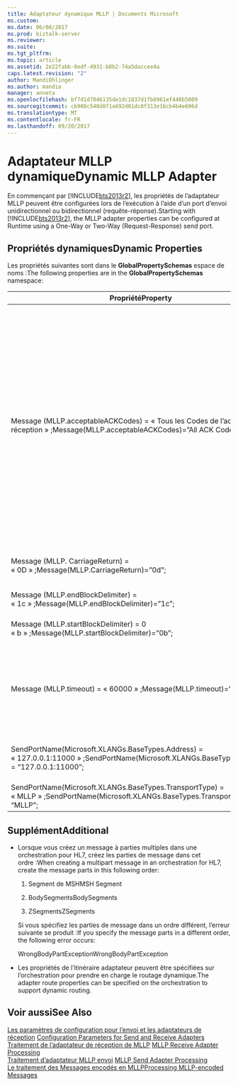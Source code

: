 ```yaml
---
title: Adaptateur dynamique MLLP | Documents Microsoft
ms.custom: 
ms.date: 06/08/2017
ms.prod: biztalk-server
ms.reviewer: 
ms.suite: 
ms.tgt_pltfrm: 
ms.topic: article
ms.assetid: 2e22fabb-0edf-4931-b8b2-74a5daccee4a
caps.latest.revision: "2"
author: MandiOhlinger
ms.author: mandia
manager: anneta
ms.openlocfilehash: bf7d1d7046135de1dc1837d1fb8961ef440b5009
ms.sourcegitcommit: cb908c540d8f1a692d01dc8f313e16cb4b4e696d
ms.translationtype: MT
ms.contentlocale: fr-FR
ms.lasthandoff: 09/20/2017
---
```

# <a name="dynamic-mllp-adapter"></a><span data-ttu-id="1f685-102">Adaptateur MLLP dynamique</span><span class="sxs-lookup"><span data-stu-id="1f685-102">Dynamic MLLP Adapter</span></span>
<span data-ttu-id="1f685-103">En commençant par [!INCLUDE[bts2013r2](../../includes/bts2013r2-md.md)], les propriétés de l’adaptateur MLLP peuvent être configurées lors de l’exécution à l’aide d’un port d’envoi unidirectionnel ou bidirectionnel (requête-réponse).</span><span class="sxs-lookup"><span data-stu-id="1f685-103">Starting with [!INCLUDE[bts2013r2](../../includes/bts2013r2-md.md)], the MLLP adapter properties can be configured at Runtime using a One-Way or Two-Way (Request-Response) send port.</span></span>  
  
## <a name="dynamic-properties"></a><span data-ttu-id="1f685-104">Propriétés dynamiques</span><span class="sxs-lookup"><span data-stu-id="1f685-104">Dynamic Properties</span></span>  
 <span data-ttu-id="1f685-105">Les propriétés suivantes sont dans le **GlobalPropertySchemas** espace de noms :</span><span class="sxs-lookup"><span data-stu-id="1f685-105">The following properties are in the **GlobalPropertySchemas** namespace:</span></span>  
  
|<span data-ttu-id="1f685-106">Propriété</span><span class="sxs-lookup"><span data-stu-id="1f685-106">Property</span></span>|<span data-ttu-id="1f685-107"> Description</span><span class="sxs-lookup"><span data-stu-id="1f685-107">Description</span></span>|  
|--------------|-----------------|  
|<span data-ttu-id="1f685-108">Message (MLLP.acceptableACKCodes) = « Tous les Codes de l’accusé de réception » ;</span><span class="sxs-lookup"><span data-stu-id="1f685-108">Message(MLLP.acceptableACKCodes)=”All ACK Codes”;</span></span>|<span data-ttu-id="1f685-109">Ces valeurs comprennent :</span><span class="sxs-lookup"><span data-stu-id="1f685-109">Values include:</span></span><br /><br /> <span data-ttu-id="1f685-110">-Tous les Codes de l’accusé de réception</span><span class="sxs-lookup"><span data-stu-id="1f685-110">-   All ACK Codes</span></span><br /><span data-ttu-id="1f685-111">-AA et l’autorité de certification</span><span class="sxs-lookup"><span data-stu-id="1f685-111">-   AA and CA</span></span><br /><span data-ttu-id="1f685-112">-AA, l’autorité de certification, AE et CE</span><span class="sxs-lookup"><span data-stu-id="1f685-112">-   AA, CA, AE and CE</span></span><br /><span data-ttu-id="1f685-113">-AA, l’autorité de certification, AR et CR</span><span class="sxs-lookup"><span data-stu-id="1f685-113">-   AA, CA, AR and CR</span></span><br /><br /> <span data-ttu-id="1f685-114">Ceci est similaire à la **les Codes de l’accusé de réception Acceptable** propriété dans un Port d’envoi statique MLLP.</span><span class="sxs-lookup"><span data-stu-id="1f685-114">This is similar to the **Acceptable ACK Codes** property in a Static MLLP Send Port.</span></span>|  
|<span data-ttu-id="1f685-115">Message (MLLP. CarriageReturn) = « 0D » ;</span><span class="sxs-lookup"><span data-stu-id="1f685-115">Message(MLLP.CarriageReturn)=”0d”;</span></span>|<span data-ttu-id="1f685-116">Caractère de retour chariot ASCII</span><span class="sxs-lookup"><span data-stu-id="1f685-116">ASCII Carriage Return Character</span></span>|  
|<span data-ttu-id="1f685-117">Message (MLLP.endBlockDelimiter) = « 1c » ;</span><span class="sxs-lookup"><span data-stu-id="1f685-117">Message(MLLP.endBlockDelimiter)=”1c”;</span></span>|<span data-ttu-id="1f685-118">Caractère de fin de bloc ASCII</span><span class="sxs-lookup"><span data-stu-id="1f685-118">ASCII End Block Character</span></span>|  
|<span data-ttu-id="1f685-119">Message (MLLP.startBlockDelimiter) = 0 « b » ;</span><span class="sxs-lookup"><span data-stu-id="1f685-119">Message(MLLP.startBlockDelimiter)=”0b”;</span></span>|<span data-ttu-id="1f685-120">Caractère de début de bloc ASCII</span><span class="sxs-lookup"><span data-stu-id="1f685-120">ASCII Start Block Character</span></span>|  
|<span data-ttu-id="1f685-121">Message (MLLP.timeout) = « 60000 » ;</span><span class="sxs-lookup"><span data-stu-id="1f685-121">Message(MLLP.timeout)=”60000”;</span></span>|<span data-ttu-id="1f685-122">Compter le socket émetteur inactive sur le serveur BTAHL7 arrive à expiration (0 ne correspond à aucun délai d’expiration)</span><span class="sxs-lookup"><span data-stu-id="1f685-122">Period after which inactive sending socket on BTAHL7 server will timeout(0 is no timeout)</span></span>|  
|<span data-ttu-id="1f685-123">SendPortName(Microsoft.XLANGs.BaseTypes.Address) = « 127.0.0.1:11000 » ;</span><span class="sxs-lookup"><span data-stu-id="1f685-123">SendPortName(Microsoft.XLANGs.BaseTypes.Address) = “127.0.0.1:11000”;</span></span>|<span data-ttu-id="1f685-124">Adresse et Port pour le routage du message</span><span class="sxs-lookup"><span data-stu-id="1f685-124">Address and Port for routing the message</span></span>|  
|<span data-ttu-id="1f685-125">SendPortName(Microsoft.XLANGs.BaseTypes.TransportType) = « MLLP » ;</span><span class="sxs-lookup"><span data-stu-id="1f685-125">SendPortName(Microsoft.XLANGs.BaseTypes.TransportType) = “MLLP”;</span></span>|<span data-ttu-id="1f685-126">Type d’adaptateur (MLLP)</span><span class="sxs-lookup"><span data-stu-id="1f685-126">Type of Adapter (MLLP)</span></span>|  
  
## <a name="additional"></a><span data-ttu-id="1f685-127">Supplément</span><span class="sxs-lookup"><span data-stu-id="1f685-127">Additional</span></span>  
  
-   <span data-ttu-id="1f685-128">Lorsque vous créez un message à parties multiples dans une orchestration pour HL7, créez les parties de message dans cet ordre :</span><span class="sxs-lookup"><span data-stu-id="1f685-128">When creating a multipart message in an orchestration for HL7, create the message parts in this following order:</span></span>  
  
    1.  <span data-ttu-id="1f685-129">Segment de MSH</span><span class="sxs-lookup"><span data-stu-id="1f685-129">MSH Segment</span></span>  
  
    2.  <span data-ttu-id="1f685-130">BodySegments</span><span class="sxs-lookup"><span data-stu-id="1f685-130">BodySegments</span></span>  
  
    3.  <span data-ttu-id="1f685-131">ZSegments</span><span class="sxs-lookup"><span data-stu-id="1f685-131">ZSegments</span></span>  
  
     <span data-ttu-id="1f685-132">Si vous spécifiez les parties de message dans un ordre différent, l’erreur suivante se produit :</span><span class="sxs-lookup"><span data-stu-id="1f685-132">If you specify the message parts in a different order, the following error occurs:</span></span>  
  
     <span data-ttu-id="1f685-133">WrongBodyPartException</span><span class="sxs-lookup"><span data-stu-id="1f685-133">WrongBodyPartException</span></span>  
  
-   <span data-ttu-id="1f685-134">Les propriétés de l’itinéraire adaptateur peuvent être spécifiées sur l’orchestration pour prendre en charge le routage dynamique.</span><span class="sxs-lookup"><span data-stu-id="1f685-134">The adapter route properties can be specified on the orchestration to support dynamic routing.</span></span>  
  
## <a name="see-also"></a><span data-ttu-id="1f685-135">Voir aussi</span><span class="sxs-lookup"><span data-stu-id="1f685-135">See Also</span></span>  
 <span data-ttu-id="1f685-136">[Les paramètres de configuration pour l’envoi et les adaptateurs de réception](../../adapters-and-accelerators/accelerator-hl7/configuration-parameters-for-send-and-receive-adapters.md) </span><span class="sxs-lookup"><span data-stu-id="1f685-136">[Configuration Parameters for Send and Receive Adapters](../../adapters-and-accelerators/accelerator-hl7/configuration-parameters-for-send-and-receive-adapters.md) </span></span>  
 <span data-ttu-id="1f685-137">[Traitement de l’adaptateur de réception de MLLP](../../adapters-and-accelerators/accelerator-hl7/mllp-receive-adapter-processing.md) </span><span class="sxs-lookup"><span data-stu-id="1f685-137">[MLLP Receive Adapter Processing](../../adapters-and-accelerators/accelerator-hl7/mllp-receive-adapter-processing.md) </span></span>  
 <span data-ttu-id="1f685-138">[Traitement d’adaptateur MLLP envoi](../../adapters-and-accelerators/accelerator-hl7/mllp-send-adapter-processing.md) </span><span class="sxs-lookup"><span data-stu-id="1f685-138">[MLLP Send Adapter Processing](../../adapters-and-accelerators/accelerator-hl7/mllp-send-adapter-processing.md) </span></span>  
 [<span data-ttu-id="1f685-139">Le traitement des Messages encodés en MLLP</span><span class="sxs-lookup"><span data-stu-id="1f685-139">Processing MLLP-encoded Messages</span></span>](../../adapters-and-accelerators/accelerator-hl7/processing-mllp-encoded-messages.md)